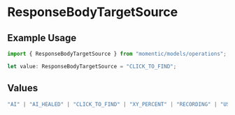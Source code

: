 # ResponseBodyTargetSource

## Example Usage

```typescript
import { ResponseBodyTargetSource } from "momentic/models/operations";

let value: ResponseBodyTargetSource = "CLICK_TO_FIND";
```

## Values

```typescript
"AI" | "AI_HEALED" | "CLICK_TO_FIND" | "XY_PERCENT" | "RECORDING" | "USER_CSS_SELECTOR"
```
